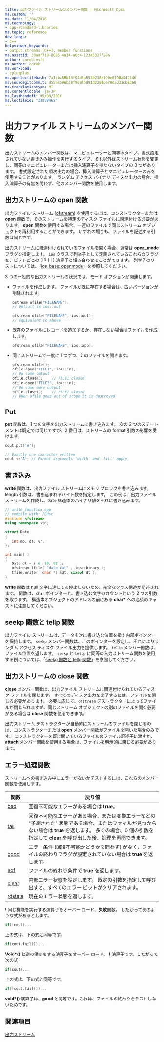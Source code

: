 ```yaml
---
title: 出力ファイル ストリームのメンバー関数 | Microsoft Docs
ms.custom: ''
ms.date: 11/04/2016
ms.technology:
- cpp-standard-libraries
ms.topic: reference
dev_langs:
- C++
helpviewer_keywords:
- output streams [C++], member functions
ms.assetid: 38aaf710-8035-4a34-a0c4-123a5327f28a
author: corob-msft
ms.author: corob
ms.workload:
- cplusplus
ms.openlocfilehash: 7a1cba80b18f94d5a833b238e19be8190a442146
ms.sourcegitcommit: d55ac596ba8f908f5d91d228dc070dad31cb8360
ms.translationtype: MT
ms.contentlocale: ja-JP
ms.lasthandoff: 05/08/2018
ms.locfileid: "33858462"
---
```

# <a name="output-file-stream-member-functions"></a>出力ファイル ストリームのメンバー関数

出力ストリームのメンバー関数は、マニピュレーターと同等のタイプ、書式設定されていない書き込み操作を実行するタイプ、それ以外はストリーム状態を変更し、同等のマニピュレーターまたは挿入演算子を持たないタイプの 3 つがあります。 書式設定された順次出力の場合、挿入演算子とマニピュレーターのみを使用することがあります。 ランダム アクセス バイナリ ディスク出力の場合、挿入演算子の有無を問わず、他のメンバー関数を使用します。

## <a name="the-open-function-for-output-streams"></a>出力ストリームの open 関数

出力ファイル ストリーム ([ofstream](../standard-library/basic-ofstream-class.md)) を使用するには、コンストラクターまたは **open** 関数で、そのストリームを特定のディスク ファイルに関連付ける必要があります。 **open** 関数を使用する場合、一連のファイルで同じストリーム オブジェクトを再利用することができます。 いずれの場合も、ファイルを記述する引数は同じです。

出力ストリームに関連付けられているファイルを開く場合、通常は **open_mode** フラグを指定します。 `ios` クラスで列挙子として定義されているこれらのフラグを、ビットごとの OR ( &#124; ) 演算子と組み合わせることができます。 列挙子のリストについては、「[ios_base::openmode](../standard-library/ios-base-class.md#openmode)」を参照してください。

3 つの一般的な出力ストリームの状況では、モード オプションが関連します。

- ファイルを作成します。 ファイルが既に存在する場合は、古いバージョンが削除されます。

   ```cpp
   ostream ofile("FILENAME");
   // Default is ios::out

   ofstream ofile("FILENAME", ios::out);
   // Equivalent to above
   ```

- 既存のファイルにレコードを追加するか、存在しない場合はファイルを作成します。

   ```cpp
   ofstream ofile("FILENAME", ios::app);
   ```

- 同じストリームで一度に 1 つずつ、2 のファイルを開きます。

   ```cpp
   ofstream ofile();
   ofile.open("FILE1", ios::in);
   // Do some output
   ofile.close();    // FILE1 closed
   ofile.open("FILE2", ios::in);
   // Do some more output
   ofile.close();    // FILE2 closed
   // When ofile goes out of scope it is destroyed.
   ```

## <a name="the-put"></a>Put

**put** 関数は、1 つの文字を出力ストリームに書き込みます。 次の 2 つのステートメントは既定では同じですが、2 番目は、ストリームの format 引数の影響を受けます。

```cpp
cout.put('A');

// Exactly one character written
cout <<'A'; // Format arguments 'width' and 'fill' apply
```

## <a name="the-write"></a>書き込み

**write** 関数は、出力ファイル ストリームにメモリ ブロックを書き込みます。 length 引数は、書き込まれるバイト数を指定します。 この例は、出力ファイル ストリームを作成し、`Date` 構造体のバイナリ値をそれに書き込みます。

```cpp
// write_function.cpp
// compile with: /EHsc
#include <fstream>
using namespace std;

struct Date
{
   int mo, da, yr;
};

int main( )
{
   Date dt = { 6, 10, 92 };
   ofstream tfile( "date.dat" , ios::binary );
   tfile.write( (char *) &dt, sizeof dt );
}
```

**write** 関数は null 文字に達しても停止しないため、完全なクラス構造が記述されます。 関数は、`char` ポインターと、書き込む文字のカウントという 2 つの引数を取ります。 構造体オブジェクトのアドレスの前にある **char\*** への必須のキャストに注意してください。

## <a name="the-seekp-and-tellp-functions"></a>seekp 関数と tellp 関数

出力ファイル ストリームは、データを次に書き込む位置を指す内部ポインターを保持します。 `seekp` メンバー関数は、このポインターを設定し、それによりランダム アクセス ディスク ファイル出力を提供します。 `tellp` メンバー関数は、ファイル位置を返します。 `seekp` と `tellp` に同等の入力ストリーム関数を使用する例については、「[seekg 関数と tellg 関数](../standard-library/input-stream-member-functions.md)」を参照してください。

## <a name="the-close-function-for-output-streams"></a>出力ストリームの close 関数

**close** メンバー関数は、出力ファイル ストリームに関連付けられているディスク ファイルを閉じます。 すべてのディスク出力を完了するには、ファイルを閉じる必要があります。 必要に応じて、`ofstream` デストラクターによってファイルが閉じられますが、同じストリーム オブジェクトの別のファイルを開く必要がある場合は **close** 関数を使用できます。

出力ストリーム デストラクターが自動的にストリームのファイルを閉じるのは、コンストラクターまたは **open** メンバー関数がファイルを開いた場合のみです。 コンストラクターを既に開いているファイルのファイル記述子に渡すか、**attach** メンバー関数を使用する場合は、ファイルを明示的に閉じる必要があります。

## <a name="vclrferrorprocessingfunctionsanchor10"></a> エラー処理関数

ストリームへの書き込み中にエラーがないかテストするには、これらのメンバー関数を使用します。

|関数|戻り値|
|--------------|------------------|
|[bad](http://msdn.microsoft.com/Library/4038d331-e9c9-48b0-bf49-c6505744469c)|回復不可能なエラーがある場合は **true**。|
|[fail](http://msdn.microsoft.com/Library/619f1b36-1e72-4551-8b48-888ae4e370d2)|回復不可能なエラーがある場合、または変換エラーなどの "予想された" 状態である場合、またはファイルが見つからない場合は **true** を返します。 多くの場合、0 個の引数を指定して **clear** を呼び出した後、処理を再開できます。|
|[good](http://msdn.microsoft.com/Library/77f0aa17-2ae1-48ae-8040-592d301e3972)|エラー条件 (回復不可能かどうかを問わず) がなく、ファイルの終わりフラグが設定されていない場合は **true** を返します。|
|[eof](http://msdn.microsoft.com/Library/3087f631-1268-49cd-86cf-ff4108862329)|ファイルの終わり条件で **true** を返します。|
|[clear](http://msdn.microsoft.com/Library/dc172694-1267-45f8-8f5c-e822e16fc271)|内部エラー状態を設定します。 既定の引数を指定して呼び出すと、すべてのエラー ビットがクリアされます。|
|[rdstate](http://msdn.microsoft.com/Library/e235e4e2-7e95-4777-a160-3938d263dd9c)|現在のエラー状態を返します。|

**!** 同じ機能を実行する演算子をオーバー ロード、**失敗**関数。 したがって次のような式があるとします。

```cpp
if(!cout)...
```

上の式は、下の式と同等です。

```cpp
if(cout.fail())...
```

**Void\*()** と逆の働きをする演算子をオーバー ロード、 **!** 演算子です。したがって次の式

```cpp
if(cout)...
```

上の式は、下の式と同等です。

```cpp
if(!cout.fail())...
```

**void\*()** 演算子は、**good** と同等です。これは、ファイルの終わりをテストしないためです。

## <a name="see-also"></a>関連項目

[出力ストリーム](../standard-library/output-streams.md)<br/>
